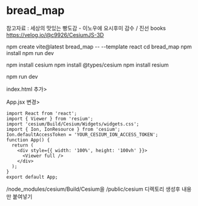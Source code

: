 # bread_map

참고자료 : 세상의 맛있는 빵도감 - 이노우에 요시후미 감수 / 진선 books
https://velog.io/@c9926/CesiumJS-3D


npm create vite@latest bread_map -- --template react
cd bread_map
npm install
npm run dev

npm install cesium
npm install @types/cesium
npm install resium

npm run dev

index.html 추가>
<script>window.CESIUM_BASE_URL = '/cesium';</script> 

App.jsx 변경>
```
import React from 'react';
import { Viewer } from 'resium';
import 'cesium/Build/Cesium/Widgets/widgets.css';
import { Ion, IonResource } from 'cesium';
Ion.defaultAccessToken = 'YOUR_CESIUM_ION_ACCESS_TOKEN';
function App() {
  return (
    <div style={{ width: '100%', height: '100vh' }}>
      <Viewer full />
    </div>
  );
}
export default App;
```

/node_modules/cesium/Build/Cesium을 /public/cesium 디렉토리 생성후 내용 만 붙여넣기